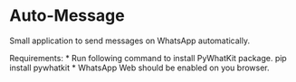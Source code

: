 # Auto-Message
Small application to send messages on WhatsApp automatically.

Requirements:
    * Run following command to install PyWhatKit package.
    pip install pywhatkit
    * WhatsApp Web should be enabled on you browser.
